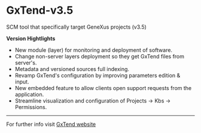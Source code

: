 GxTend-v3.5
===========

SCM tool that specifically target GeneXus projects (v3.5)

__Version Hightlights__

* New module (layer) for monitoring and deployment of software.
* Change non-server layers deployment so they get GxTend files from server's.
* Metadata and versioned sources full indexing.
* Revamp GxTend's configuration by improving parameters edition & input.
* New embedded feature to allow clients open support requests from the application.
* Streamline visualization and configuration of Projects -> Kbs -> Permissions.

- - -
For further info visit [GxTend website](http://gxtend.in-prove.com)